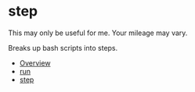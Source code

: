 step
====

This may only be useful for me. Your mileage may vary.

Breaks up bash scripts into steps.

* [Overview](doc/step-overview.7.rst)
* [run](doc/run.1.rst)
* [step](doc/step.7.rst)








